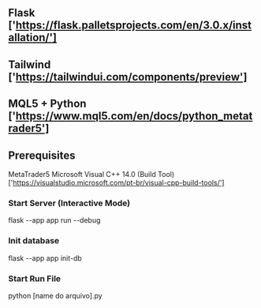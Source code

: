 ## Flask ['https://flask.palletsprojects.com/en/3.0.x/installation/']

## Tailwind ['https://tailwindui.com/components/preview']

## MQL5 + Python ['https://www.mql5.com/en/docs/python_metatrader5']

## Prerequisites 
MetaTrader5
Microsoft Visual C++ 14.0 (Build Tool) ['https://visualstudio.microsoft.com/pt-br/visual-cpp-build-tools/']

### Start Server (Interactive Mode)
flask --app app run --debug 

### Init database
flask --app app init-db

### Start Run File 
python [name do arquivo].py